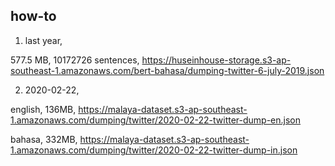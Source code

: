 ## how-to

1. last year,

577.5 MB, 10172726 sentences, https://huseinhouse-storage.s3-ap-southeast-1.amazonaws.com/bert-bahasa/dumping-twitter-6-july-2019.json

2. 2020-02-22,

english, 136MB, https://malaya-dataset.s3-ap-southeast-1.amazonaws.com/dumping/twitter/2020-02-22-twitter-dump-en.json

bahasa, 332MB, https://malaya-dataset.s3-ap-southeast-1.amazonaws.com/dumping/twitter/2020-02-22-twitter-dump-in.json

